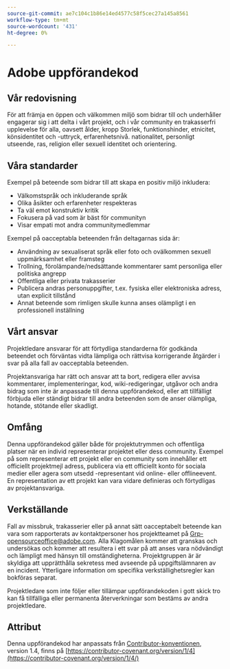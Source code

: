 ```yaml
---
source-git-commit: ae7c104c1b86e14ed4577c58f5cec27a145a8561
workflow-type: tm+mt
source-wordcount: '431'
ht-degree: 0%

---
```


# Adobe uppförandekod

## Vår redovisning

För att främja en öppen och välkommen miljö
som bidrar till och underhåller engagerar sig i att delta i vårt projekt, och
i vår community en trakasserfri upplevelse för alla, oavsett ålder, kropp
Storlek, funktionshinder, etnicitet, könsidentitet och -uttryck, erfarenhetsnivå.
nationalitet, personligt utseende, ras, religion eller sexuell identitet och
orientering.

## Våra standarder

Exempel på beteende som bidrar till att skapa en positiv miljö
inkludera:

* Välkomstspråk och inkluderande språk
* Olika åsikter och erfarenheter respekteras
* Ta väl emot konstruktiv kritik
* Fokusera på vad som är bäst för communityn
* Visar empati mot andra communitymedlemmar

Exempel på oacceptabla beteenden från deltagarnas sida är:

* Användning av sexualiserat språk eller foto och ovälkommen sexuell uppmärksamhet eller framsteg
* Trollning, förolämpande/nedsättande kommentarer samt personliga eller politiska angrepp
* Offentliga eller privata trakasserier
* Publicera andras personuppgifter, t.ex. fysiska eller elektroniska
adress, utan explicit tillstånd
* Annat beteende som rimligen skulle kunna anses olämpligt i en
professionell inställning

## Vårt ansvar

Projektledare ansvarar för att förtydliga standarderna för godkända
beteendet och förväntas vidta lämpliga och rättvisa korrigerande åtgärder i
svar på alla fall av oacceptabla beteenden.

Projektansvariga har rätt och ansvar att ta bort, redigera eller
avvisa kommentarer, implementeringar, kod, wiki-redigeringar, utgåvor och andra bidrag
som inte är anpassade till denna uppförandekod, eller att tillfälligt förbjuda eller
ständigt bidrar till andra beteenden som de anser olämpliga,
hotande, stötande eller skadligt.

## Omfång

Denna uppförandekod gäller både för projektutrymmen och offentliga platser
när en individ representerar projektet eller dess community. Exempel på
som representerar ett projekt eller en community som innehåller ett officiellt projektmejl
adress, publicera via ett officiellt konto för sociala medier eller agera som utsedd
-representant vid online- eller offlineevent. En representation av ett projekt kan vara
vidare definieras och förtydligas av projektansvariga.

## Verkställande

Fall av missbruk, trakasserier eller på annat sätt oacceptabelt beteende kan vara
som rapporterats av kontaktpersoner hos projektteamet på Grp-opensourceoffice@adobe.com. Alla
Klagomålen kommer att granskas och undersökas och kommer att resultera i ett svar på att
anses vara nödvändigt och lämpligt med hänsyn till omständigheterna. Projektgruppen är
är skyldiga att upprätthålla sekretess med avseende på uppgiftslämnaren av en incident.
Ytterligare information om specifika verkställighetsregler kan bokföras separat.

Projektledare som inte följer eller tillämpar uppförandekoden i gott skick
tro kan få tillfälliga eller permanenta återverkningar som bestäms av andra
projektledare.

## Attribut

Denna uppförandekod har anpassats från [Contributor-konventionen](https://contributor-covenant.org), version 1.4,
finns på [https://contributor-covenant.org/version/1/4](https://contributor-covenant.org/version/1/4/)
